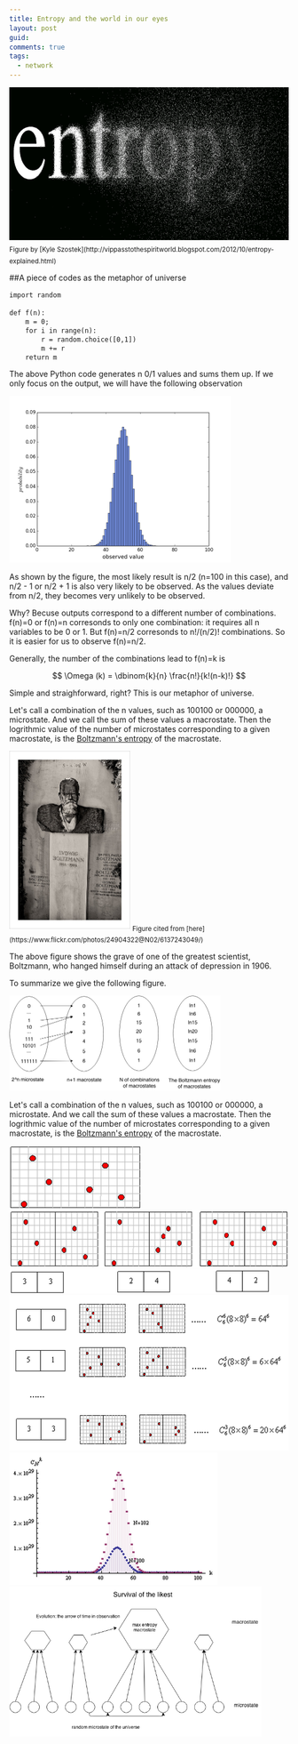 ```yaml
---
title: Entropy and the world in our eyes
layout: post
guid:
comments: true
tags:
  - network
---
```


<img src="/media/files/2014-06-07-Entropy-and-the-world-in-our-eyes/text.jpg" height="275px" width="675px" />
<sub>Figure by [Kyle Szostek](http://vippasstothespiritworld.blogspot.com/2012/10/entropy-explained.html)</sub>


##A piece of codes as the metaphor of universe

    import random
	
	def f(n):
        m = 0;
        for i in range(n):
            r = random.choice([0,1])
            m += r
        return m
		

The above Python code generates n 0/1 values and sums them up. If we only focus on the output, 
we will have the following observation

<img src="/media/files/2014-06-07-Entropy-and-the-world-in-our-eyes/hist.png" height="300px" width="400px" />

As shown by the figure, the most likely result is n/2 (n=100 in this case), and n/2 - 1 or n/2 + 1 is also very likely to be observed. As the values deviate from n/2, they becomes very unlikely to be observed.

Why? Becuse outputs correspond to a different number of combinations. f(n)=0 or f(n)=n corresonds to only one combination: it requires all n variables to be 0 or 1. But f(n)=n/2 corresonds to n!/(n/2)! combinations. So it is easier for us to observe f(n)=n/2.

Generally, the number of the combinations lead to f(n)=k is 

$$
\Omega (k) = \dbinom{k}{n} \frac{n!}{k!(n-k)!}
$$

Simple and straighforward, right? This is our metaphor of universe. 

Let's call a combination of the n values, such as 100100 or 000000, a microstate. And we call the sum of these values a macrostate. Then the logrithmic value of the number of microstates corresponding to a given macrostate, is the [Boltzmann's entropy](http://en.wikipedia.org/wiki/Boltzmann's_entropy_formula) of the macrostate. 


<img src="/media/files/2014-06-07-Entropy-and-the-world-in-our-eyes/grave.jpg" height="320px" width="218px" />
<sub>Figure cited from [here](https://www.flickr.com/photos/24904322@N02/6137243049/)</sub>

The above figure shows the grave of one of the greatest scientist, Boltzmann, who hanged himself during an attack of depression in 1906. 

To summarize we give the following figure.

<img src="/media/files/2014-06-07-Entropy-and-the-world-in-our-eyes/entropy.png" height="171px" width="381px" />

Let's call a combination of the n values, such as 100100 or 000000, a microstate. And we call the sum of these values a macrostate. Then the logrithmic value of the number of microstates corresponding to a given macrostate, is the [Boltzmann's entropy](http://en.wikipedia.org/wiki/Boltzmann's_entropy_formula) of the macrostate. 

<img src="/media/files/2014-06-07-Entropy-and-the-world-in-our-eyes/1.png" height="114px" width="238px" />

<img src="/media/files/2014-06-07-Entropy-and-the-world-in-our-eyes/2.png" height="103px" width="586px" />

<img src="/media/files/2014-06-07-Entropy-and-the-world-in-our-eyes/3.png" height="43px" width="472px" />

<img src="/media/files/2014-06-07-Entropy-and-the-world-in-our-eyes/4.png" height="280px" width="534px" />

<img src="/media/files/2014-06-07-Entropy-and-the-world-in-our-eyes/5.png" height="238px" width="375px" />

<img src="/media/files/2014-06-07-Entropy-and-the-world-in-our-eyes/macro.png" height="270px" width="455px" />

